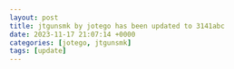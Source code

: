 ```yaml
---
layout: post
title: jtgunsmk by jotego has been updated to 3141abc
date: 2023-11-17 21:07:14 +0000
categories: [jotego, jtgunsmk]
tags: [update]
---
```


